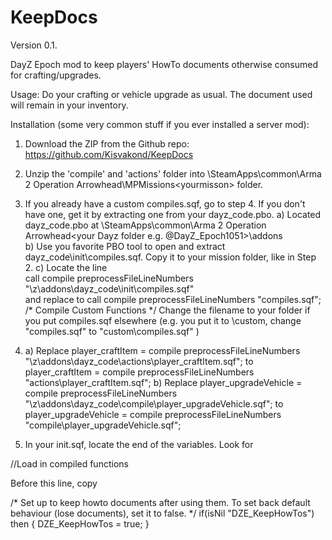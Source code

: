KeepDocs
========
Version 0.1.

DayZ Epoch mod to keep players' HowTo documents otherwise consumed for crafting/upgrades.

Usage: Do your crafting or vehicle upgrade as usual. The document used will remain in your inventory.

Installation (some very common stuff if you ever installed a server mod):
1. Download the ZIP from the Github repo: https://github.com/Kisvakond/KeepDocs

2. Unzip the 'compile' and 'actions' folder into <your Steam folder>\SteamApps\common\Arma 2 Operation Arrowhead\MPMissions\<yourmisson> folder.

3. If you already have a custom compiles.sqf, go to step 4.
   If you don't have one, get it by extracting one from your dayz_code.pbo.
   a) Located dayz_code.pbo at <your Steam folder>\SteamApps\common\Arma 2 Operation Arrowhead\<your Dayz folder e.g. @DayZ_Epoch1051>\addons\
   b) Use you favorite PBO tool to open and extract dayz_code\init\compiles.sqf. Copy it to your mission folder, like in Step 2.
   c) Locate the line   
   call compile preprocessFileLineNumbers "\z\addons\dayz_code\init\compiles.sqf"   
      and replace to
   call compile preprocessFileLineNumbers "compiles.sqf"; /* Compile Custom Functions */
   Change the filename to your folder if you put compiles.sqf elsewhere (e.g. you put it to <missionfolder>\custom\, change "compiles.sqf" to "custom\compiles.sqf" )
   
4. a) Replace
	player_craftItem =			compile preprocessFileLineNumbers "\z\addons\dayz_code\actions\player_craftItem.sqf";
	to 	
	player_craftItem =			compile preprocessFileLineNumbers "actions\player_craftItem.sqf";
   b) Replace
   player_upgradeVehicle =		compile preprocessFileLineNumbers "\z\addons\dayz_code\compile\player_upgradeVehicle.sqf";
   to
   player_upgradeVehicle =		compile preprocessFileLineNumbers "compile\player_upgradeVehicle.sqf";
		
5. In your init.sqf, locate the end of the variables. Look for 

//Load in compiled functions

Before this line, copy

/* Set up to keep howto documents after using them. To set back default behaviour (lose documents), set it to false. */
if(isNil "DZE_KeepHowTos") then {
	DZE_KeepHowTos = true;
}

